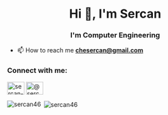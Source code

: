 <h1 align="center">Hi 👋, I'm Sercan</h1>
<h3 align="center">I'm Computer Engineering</h3>



- 📫 How to reach me **chesercan@gmail.com**

<h3 align="left">Connect with me:</h3>
<p align="left">
<a href="https://linkedin.com/in/sercan-özbek-548163151" target="blank"><img align="center" src="https://cdn.jsdelivr.net/npm/simple-icons@3.0.1/icons/linkedin.svg" alt="sercan-özbek-548163151" height="30" width="40" /></a>
 <a href="https://medium.com/@sercanozbek" target="blank"><img align="center" src="https://cdn.jsdelivr.net/npm/simple-icons@3.0.1/icons/medium.svg" alt="@sercanozbek" height="30" width="40" /></a>
</p>



<p><img align="left" src="https://github-readme-stats.vercel.app/api/top-langs?username=sercan46&show_icons=true&locale=en&layout=compact" alt="sercan46" /></p>

<p>&nbsp;<img align="center" src="https://github-readme-stats.vercel.app/api?username=sercan46&show_icons=true&locale=en" alt="sercan46" /></p>

